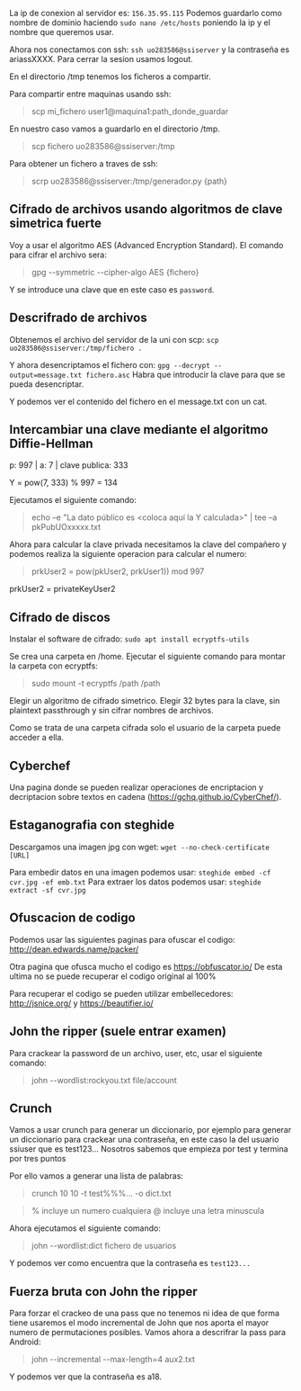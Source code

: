 La ip de conexion al servidor es: `156.35.95.115`
Podemos guardarlo como nombre de dominio haciendo `sudo nano /etc/hosts` poniendo la ip y el nombre que queremos usar.

Ahora nos conectamos con ssh: `ssh uo283586@ssiserver` y la contraseña es ariassXXXX.
Para cerrar la sesion usamos logout.

En el directorio /tmp tenemos los ficheros a compartir.

Para compartir entre maquinas usando ssh:
> scp mi_fichero user1@maquina1:path_donde_guardar

En nuestro caso vamos a guardarlo en el directorio /tmp.
> scp fichero uo283586@ssiserver:/tmp

Para obtener un fichero a traves de ssh:
> scrp uo283586@ssiserver:/tmp/generador.py {path}


## Cifrado de archivos usando algoritmos de clave simetrica fuerte
Voy a usar el algoritmo AES (Advanced Encryption Standard). El comando para cifrar el archivo sera:
> gpg --symmetric --cipher-algo AES {fichero}

Y se introduce una clave que en este caso es `password`.

## Descrifrado de archivos
Obtenemos el archivo del servidor de la uni con scp: `scp uo283586@ssiserver:/tmp/fichero .`

Y ahora desencriptamos el fichero con: `gpg --decrypt --output=message.txt fichero.asc`
Habra que introducir la clave para que se pueda desencriptar.

Y podemos ver el contenido del fichero en el message.txt con un cat.

## Intercambiar una clave mediante el algoritmo Diffie-Hellman
p: 997 | a: 7 | clave publica: 333

Y = pow(7, 333) % 997 = 134

Ejecutamos el siguiente comando:
> echo –e "La dato público es <coloca aquí la Y calculada>" | tee –a pkPubUOxxxxx.txt

Ahora para calcular la clave privada necesitamos la clave del compañero y podemos realiza la siguiente operacion para calcular el numero:
> prkUser2 = pow(pkUser2, prkUser1)) mod 997

prkUser2 = privateKeyUser2


## Cifrado de discos
Instalar el software de cifrado: `sudo apt install ecryptfs-utils`

Se crea una carpeta en /home.
Ejecutar el siguiente comando para montar la carpeta con ecryptfs:
> sudo mount -t ecryptfs /path /path

Elegir un algoritmo de cifrado simetrico.
Elegir 32 bytes para la clave, sin plaintext passthrough y sin cifrar nombres de archivos.

Como se trata de una carpeta cifrada solo el usuario de la carpeta puede acceder a ella.


## Cyberchef
Una pagina donde se pueden realizar operaciones de encriptacion y decriptacion sobre textos en cadena (https://gchq.github.io/CyberChef/).


## Estaganografia con steghide
Descargamos una imagen jpg con wget: `wget --no-check-certificate [URL]`

Para embedir datos en una imagen podemos usar: `steghide embed -cf cvr.jpg -ef emb.txt`
Para extraer los datos podemos usar: `steghide extract -sf cvr.jpg`


## Ofuscacion de codigo
Podemos usar las siguientes paginas para ofuscar el codigo: http://dean.edwards.name/packer/

Otra pagina que ofusca mucho el codigo es https://obfuscator.io/
De esta ultima no se puede recuperar el codigo original al 100%

Para recuperar el codigo se pueden utilizar embellecedores: http://jsnice.org/ y https://beautifier.io/




## John the ripper (suele entrar examen)
Para crackear la password de un archivo, user, etc, usar el siguiente comando:
> john --wordlist:rockyou.txt file/account

## Crunch 
Vamos a usar crunch para generar un diccionario, por ejemplo para generar un diccionario para crackear una contraseña, en este caso la del usuario ssiuser que es test123...
Nosotros sabemos que empieza por test y termina por tres puntos

Por ello vamos a generar una lista de palabras:
> crunch 10 10 -t test%%%... -o dict.txt

> % incluye un numero cualquiera
   @ incluye una letra minuscula

Ahora ejecutamos el siguiente comando:
> john --wordlist:dict fichero de usuarios

Y podemos ver como encuentra que la contraseña es `test123...`

## Fuerza bruta con John the ripper
Para forzar  el crackeo de una pass que no tenemos ni idea de que forma tiene usaremos el modo incremental de John que nos aporta el mayor numero de permutaciones posibles. Vamos ahora a descrifrar la pass para Android:
> john --incremental --max-length=4 aux2.txt

Y podemos ver que la contraseña es a18.


